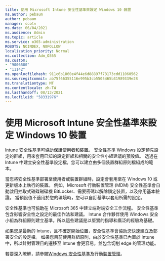 ```yaml
---
title: 使用 Microsoft Intune 安全性基準來設定 Windows 10 裝置
ms.author: pebaum
author: pebaum
manager: scotv
ms.date: 06/04/2021
ms.audience: Admin
ms.topic: article
ms.service: o365-administration
ROBOTS: NOINDEX, NOFOLLOW
localization_priority: Normal
ms.collection: Adm_O365
ms.custom:
- "9006500"
- "11142"
ms.openlocfilehash: 911c6b1860e4f44e6d88897f73173cdd11060562
ms.sourcegitcommit: ab75f66355116e995b3cb5505465b31989339e28
ms.translationtype: MT
ms.contentlocale: zh-TW
ms.lasthandoff: 08/13/2021
ms.locfileid: "58331976"
---
```

# <a name="use-microsoft-intune-security-baselines-to-configure-windows-10-devices"></a>使用 Microsoft Intune 安全性基準來設定 Windows 10 裝置

Intune 安全性基準可協助保護使用者和裝置。 安全性基準 Windows 設定預先設定的群組，用來套用已知的設定群組和相關的安全性小組建議的預設值。 透過在 Intune 中建立安全性基準設定檔，您可以建立由多個裝置群組原則檔組成的範本。

當您將安全性基準部署至使用者或裝置群組時，設定會套用至在 Windows 10 或更新版本上執行的裝置。 例如，Microsoft 行動裝置管理 (MDM) 安全性基準會自動啟用抽取式磁碟磁碟機 BitLocker、需要密碼以解除鎖定裝置，以及停用基本驗證。 當預設值不適用於您的環境時，您可以自訂基準以套用所需的設定。

安全性基準也可協助在 Microsoft 365 中建立端對端安全工作流程。 安全性基準包含影響安全性之設定的最佳作法和建議。 Intune 合作夥伴使用 Windows 安全小組為群組原則建立基準，所以這些建議是以堅實的指導和廣泛的經驗為基礎。

如果您是最新的 Intune，且不確定開始位置，安全性基準會協助您快速建立及部署安全的設定檔。 如果您目前使用群組原則，由於安全性基準已內置於 Intune 中，所以針對管理目的遷移至 Intune 會更容易，並包含切削 edge 的管理功能。

若要深入瞭解，請參閱[Windows 安全性基準](https://docs.microsoft.com/windows/security/threat-protection/windows-security-baselines)及行動[裝置管理](https://docs.microsoft.com/windows/client-management/mdm/)。

